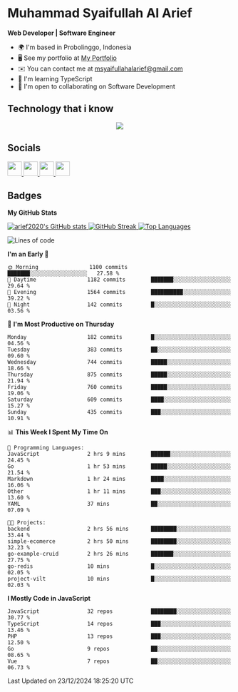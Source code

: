 # Muhammad Syaifullah Al Arief
**Web Developer | Software Engineer**

- 🌍  I'm based in Probolinggo, Indonesia
- 🖥️  See my portfolio at [My Portfolio](https://msyaifullahalarief.vercel.app)
- ✉️  You can contact me at [msyaifullahalarief@gmail.com](mailto:msyaifullahalarief@gmail.com)
- 🧠  I'm learning TypeScript
- 🤝  I'm open to collaborating on Software Development

## Technology that i know
<p align="center">
  <a href="https://skillicons.dev">
    <img src="https://skillicons.dev/icons?i=git,html,docker,css,js,express,firebase,go,laravel,linux,mongodb,mysql,nextjs,nginx,nodejs,npm,postgres,postman,prisma,tailwind,ts,ubuntu,vercel,vscode,vue,windows,yarn" />
  </a>
</p>

## Socials
<p align="left">
    <a href="https://discord.com/users/hanifez" target="_blank" rel="noreferrer">
        <picture>
            <source media="(prefers-color-scheme: dark)" srcset="https://raw.githubusercontent.com/danielcranney/readme-generator/main/public/icons/socials/discord-dark.svg" />
            <source media="(prefers-color-scheme: light)" srcset="https://raw.githubusercontent.com/danielcranney/readme-generator/main/public/icons/socials/discord.svg" />
            <img src="https://raw.githubusercontent.com/danielcranney/readme-generator/main/public/icons/socials/discord.svg" width="32" height="32" />
        </picture>
    </a>
    <a href="https://www.github.com/arief2020" target="_blank" rel="noreferrer">
        <picture>
            <source media="(prefers-color-scheme: dark)" srcset="https://raw.githubusercontent.com/danielcranney/readme-generator/main/public/icons/socials/github-dark.svg" />
            <source media="(prefers-color-scheme: light)" srcset="https://raw.githubusercontent.com/danielcranney/readme-generator/main/public/icons/socials/github.svg" />
            <img src="https://raw.githubusercontent.com/danielcranney/readme-generator/main/public/icons/socials/github.svg" width="32" height="32" />
        </picture>
    </a>
    <a href="https://muhammadsyaifullahalarief.hashnode.dev" target="_blank" rel="noreferrer">
        <picture>
            <source media="(prefers-color-scheme: dark)" srcset="https://raw.githubusercontent.com/danielcranney/readme-generator/main/public/icons/socials/hashnode-dark.svg" />
            <source media="(prefers-color-scheme: light)" srcset="https://raw.githubusercontent.com/danielcranney/readme-generator/main/public/icons/socials/hashnode.svg" />
            <img src="https://raw.githubusercontent.com/danielcranney/readme-generator/main/public/icons/socials/hashnode.svg" width="32" height="32" />
        </picture>
    </a>
    <a href="https://www.linkedin.com/in/muhammad-syaifullah-al-arief/" target="_blank" rel="noreferrer">
        <picture>
            <source media="(prefers-color-scheme: dark)" srcset="https://raw.githubusercontent.com/danielcranney/readme-generator/main/public/icons/socials/linkedin-dark.svg" />
            <source media="(prefers-color-scheme: light)" srcset="https://raw.githubusercontent.com/danielcranney/readme-generator/main/public/icons/socials/linkedin.svg" />
            <img src="https://raw.githubusercontent.com/danielcranney/readme-generator/main/public/icons/socials/linkedin.svg" width="32" height="32" />
        </picture>
    </a>
</p>

## Badges
<b>My GitHub Stats</b>

<a href="http://www.github.com/arief2020">
    <img src="https://github-readme-stats.vercel.app/api?username=arief2020&show_icons=true&hide=&count_private=true&title_color=0891b2&text_color=ffffff&icon_color=0891b2&bg_color=27272a&hide_border=true&show_icons=true" alt="arief2020's GitHub stats" />
</a>
<a href="http://www.github.com/arief2020">
    <img src="https://github-readme-streak-stats.herokuapp.com/?user=arief2020&stroke=ffffff&background=27272a&ring=0891b2&fire=0891b2&currStreakNum=ffffff&currStreakLabel=0891b2&sideNums=ffffff&sideLabels=ffffff&dates=ffffff&hide_border=true" alt="GitHub Streak" />
</a>


<a href="https://github.com/arief2020" align="left">
    <img src="https://github-readme-stats.vercel.app/api/top-langs/?username=arief2020&langs_count=10&title_color=0891b2&text_color=ffffff&icon_color=0891b2&bg_color=27272a&hide_border=true&locale=en&custom_title=Top%20Languages" alt="Top Languages" />
</a>

<!--START_SECTION:waka-->
![Lines of code](https://img.shields.io/badge/From%20Hello%20World%20I%27ve%20Written-9.0%20million%20lines%20of%20code-blue)

**I'm an Early 🐤** 

```text
🌞 Morning                1100 commits        ███████░░░░░░░░░░░░░░░░░░   27.58 % 
🌆 Daytime                1182 commits        ███████░░░░░░░░░░░░░░░░░░   29.64 % 
🌃 Evening                1564 commits        ██████████░░░░░░░░░░░░░░░   39.22 % 
🌙 Night                  142 commits         █░░░░░░░░░░░░░░░░░░░░░░░░   03.56 % 
```
📅 **I'm Most Productive on Thursday** 

```text
Monday                   182 commits         █░░░░░░░░░░░░░░░░░░░░░░░░   04.56 % 
Tuesday                  383 commits         ██░░░░░░░░░░░░░░░░░░░░░░░   09.60 % 
Wednesday                744 commits         █████░░░░░░░░░░░░░░░░░░░░   18.66 % 
Thursday                 875 commits         █████░░░░░░░░░░░░░░░░░░░░   21.94 % 
Friday                   760 commits         █████░░░░░░░░░░░░░░░░░░░░   19.06 % 
Saturday                 609 commits         ████░░░░░░░░░░░░░░░░░░░░░   15.27 % 
Sunday                   435 commits         ███░░░░░░░░░░░░░░░░░░░░░░   10.91 % 
```


📊 **This Week I Spent My Time On** 

```text
💬 Programming Languages: 
JavaScript               2 hrs 9 mins        ██████░░░░░░░░░░░░░░░░░░░   24.45 % 
Go                       1 hr 53 mins        █████░░░░░░░░░░░░░░░░░░░░   21.54 % 
Markdown                 1 hr 24 mins        ████░░░░░░░░░░░░░░░░░░░░░   16.06 % 
Other                    1 hr 11 mins        ███░░░░░░░░░░░░░░░░░░░░░░   13.60 % 
YAML                     37 mins             ██░░░░░░░░░░░░░░░░░░░░░░░   07.09 % 

🐱‍💻 Projects: 
backend                  2 hrs 56 mins       ████████░░░░░░░░░░░░░░░░░   33.44 % 
simple-ecomerce          2 hrs 50 mins       ████████░░░░░░░░░░░░░░░░░   32.23 % 
go-example-cruid         2 hrs 26 mins       ███████░░░░░░░░░░░░░░░░░░   27.75 % 
go-redis                 10 mins             █░░░░░░░░░░░░░░░░░░░░░░░░   02.05 % 
project-vilt             10 mins             █░░░░░░░░░░░░░░░░░░░░░░░░   02.03 % 
```

**I Mostly Code in JavaScript** 

```text
JavaScript               32 repos            ████████░░░░░░░░░░░░░░░░░   30.77 % 
TypeScript               14 repos            ███░░░░░░░░░░░░░░░░░░░░░░   13.46 % 
PHP                      13 repos            ███░░░░░░░░░░░░░░░░░░░░░░   12.50 % 
Go                       9 repos             ██░░░░░░░░░░░░░░░░░░░░░░░   08.65 % 
Vue                      7 repos             ██░░░░░░░░░░░░░░░░░░░░░░░   06.73 % 
```




 Last Updated on 23/12/2024 18:25:20 UTC
<!--END_SECTION:waka-->

